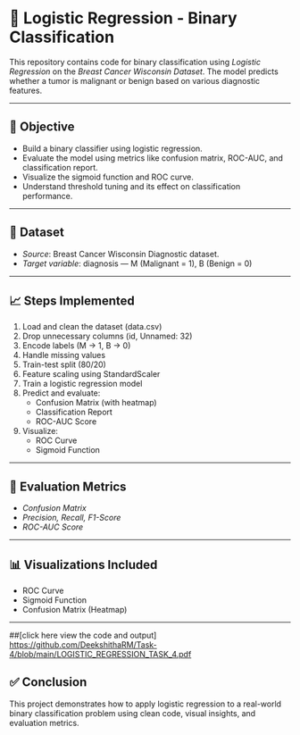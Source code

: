# 🧠 Logistic Regression - Binary Classification

This repository contains code for binary classification using *Logistic Regression* on the *Breast Cancer Wisconsin Dataset*. The model predicts whether a tumor is malignant or benign based on various diagnostic features.

---

## 📌 Objective
- Build a binary classifier using logistic regression.
- Evaluate the model using metrics like confusion matrix, ROC-AUC, and classification report.
- Visualize the sigmoid function and ROC curve.
- Understand threshold tuning and its effect on classification performance.

---

## 📂 Dataset
- *Source*: Breast Cancer Wisconsin Diagnostic dataset.
- *Target variable*: diagnosis — M (Malignant = 1), B (Benign = 0)

---

## 📈 Steps Implemented
1. Load and clean the dataset (data.csv)
2. Drop unnecessary columns (id, Unnamed: 32)
3. Encode labels (M → 1, B → 0)
4. Handle missing values
5. Train-test split (80/20)
6. Feature scaling using StandardScaler
7. Train a logistic regression model
8. Predict and evaluate:
   - Confusion Matrix (with heatmap)
   - Classification Report
   - ROC-AUC Score
9. Visualize:
   - ROC Curve
   - Sigmoid Function

---

## 🧪 Evaluation Metrics
- *Confusion Matrix*
- *Precision, Recall, F1-Score*
- *ROC-AUC Score*

---

## 📊 Visualizations Included
- ROC Curve  
- Sigmoid Function  
- Confusion Matrix (Heatmap)

---
##[click here view the code and output]
https://github.com/DeekshithaRM/Task-4/blob/main/LOGISTIC_REGRESSION_TASK_4.pdf


## ✅ Conclusion
This project demonstrates how to apply logistic regression to a real-world binary classification problem using clean code, visual insights, and evaluation metrics.

